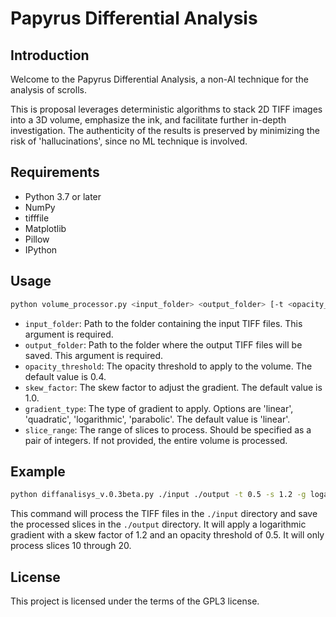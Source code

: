 # Papyrus Differential Analysis

## Introduction

Welcome to the Papyrus Differential Analysis, a non-AI technique for the analysis of scrolls.

This is proposal leverages deterministic algorithms to stack 2D TIFF images into a 3D volume, emphasize the ink, and facilitate further in-depth investigation. The authenticity of the results is preserved by minimizing the risk of 'hallucinations', since no ML technique is involved.



## Requirements

- Python 3.7 or later
- NumPy
- tifffile
- Matplotlib
- Pillow
- IPython

## Usage

```bash
python volume_processor.py <input_folder> <output_folder> [-t <opacity_threshold>] [-s <skew_factor>] [-g <gradient_type>] [-r <slice_range>]
```

- `input_folder`: Path to the folder containing the input TIFF files. This argument is required.
- `output_folder`: Path to the folder where the output TIFF files will be saved. This argument is required.
- `opacity_threshold`: The opacity threshold to apply to the volume. The default value is 0.4.
- `skew_factor`: The skew factor to adjust the gradient. The default value is 1.0.
- `gradient_type`: The type of gradient to apply. Options are 'linear', 'quadratic', 'logarithmic', 'parabolic'. The default value is 'linear'.
- `slice_range`: The range of slices to process. Should be specified as a pair of integers. If not provided, the entire volume is processed.

## Example

```bash
python diffanalisys_v.0.3beta.py ./input ./output -t 0.5 -s 1.2 -g logarithmic -r 10 20
```

This command will process the TIFF files in the `./input` directory and save the processed slices in the `./output` directory. It will apply a logarithmic gradient with a skew factor of 1.2 and an opacity threshold of 0.5. It will only process slices 10 through 20.


## License

This project is licensed under the terms of the GPL3 license.

